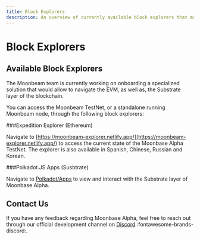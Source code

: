 ```yaml
---
title: Block Explorers
description: An overview of currently available block explorers that may be used to navigate the Moonbeam TestNet.
---
```

# Block Explorers

## Available Block Explorers  

The Moonbeam team is currently working on onboarding a specialized solution that would allow to navigate the EVM, as well as, the Substrate layer of the blockchain.

You can access the Moonbeam TestNet, or a standalone running Moonbeam node, through the following block explorers: 

###Expedition Explorer (Ethereum)

Navigate to [https://moonbeam-explorer.netlify.app/](https://moonbeam-explorer.netlify.app/) to access the current state of the Moonbase Alpha TestNet. The explorer is also available in Spanish, Chinese, Russian and Korean. 

###Polkadot.JS Apps (Susbtrate)

Navigate to [Polkadot/Apps](https://polkadot.js.org/apps/?rpc=wss%3A%2F%2Fwss.testnet.moonbeam.network#/explorer) to view and interact with the Substrate layer of Moonbase Alpha.


## Contact Us
If you have any feedback regarding Moonbase Alpha, feel free to reach out through our official development channel on [Discord](https://discord.gg/PfpUATX) :fontawesome-brands-discord:.